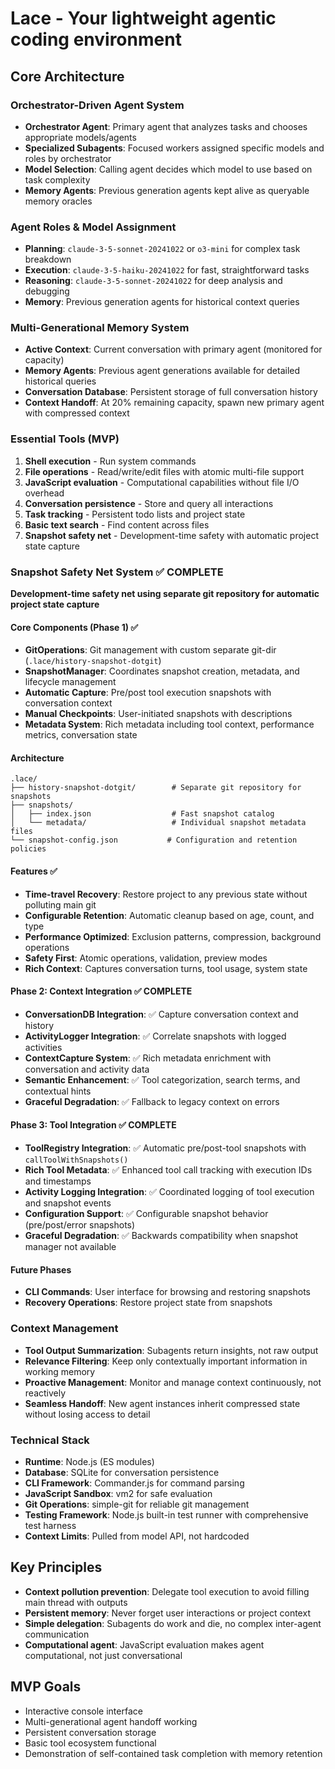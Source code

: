 # Lace - Your lightweight agentic coding environment

## Core Architecture

### Orchestrator-Driven Agent System
- **Orchestrator Agent**: Primary agent that analyzes tasks and chooses appropriate models/agents
- **Specialized Subagents**: Focused workers assigned specific models and roles by orchestrator
- **Model Selection**: Calling agent decides which model to use based on task complexity
- **Memory Agents**: Previous generation agents kept alive as queryable memory oracles

### Agent Roles & Model Assignment
- **Planning**: `claude-3-5-sonnet-20241022` or `o3-mini` for complex task breakdown
- **Execution**: `claude-3-5-haiku-20241022` for fast, straightforward tasks  
- **Reasoning**: `claude-3-5-sonnet-20241022` for deep analysis and debugging
- **Memory**: Previous generation agents for historical context queries

### Multi-Generational Memory System
- **Active Context**: Current conversation with primary agent (monitored for capacity)
- **Memory Agents**: Previous agent generations available for detailed historical queries
- **Conversation Database**: Persistent storage of full conversation history
- **Context Handoff**: At 20% remaining capacity, spawn new primary agent with compressed context

### Essential Tools (MVP)
1. **Shell execution** - Run system commands
2. **File operations** - Read/write/edit files with atomic multi-file support
3. **JavaScript evaluation** - Computational capabilities without file I/O overhead
4. **Conversation persistence** - Store and query all interactions
5. **Task tracking** - Persistent todo lists and project state
6. **Basic text search** - Find content across files
7. **Snapshot safety net** - Development-time safety with automatic project state capture

### Snapshot Safety Net System ✅ COMPLETE
**Development-time safety net using separate git repository for automatic project state capture**

#### Core Components (Phase 1) ✅
- **GitOperations**: Git management with custom separate git-dir (`.lace/history-snapshot-dotgit`)
- **SnapshotManager**: Coordinates snapshot creation, metadata, and lifecycle management
- **Automatic Capture**: Pre/post tool execution snapshots with conversation context
- **Manual Checkpoints**: User-initiated snapshots with descriptions
- **Metadata System**: Rich metadata including tool context, performance metrics, conversation state

#### Architecture
```
.lace/
├── history-snapshot-dotgit/        # Separate git repository for snapshots
├── snapshots/
│   ├── index.json                  # Fast snapshot catalog
│   └── metadata/                   # Individual snapshot metadata files
└── snapshot-config.json           # Configuration and retention policies
```

#### Features ✅
- **Time-travel Recovery**: Restore project to any previous state without polluting main git
- **Configurable Retention**: Automatic cleanup based on age, count, and type
- **Performance Optimized**: Exclusion patterns, compression, background operations
- **Safety First**: Atomic operations, validation, preview modes
- **Rich Context**: Captures conversation turns, tool usage, system state

#### Phase 2: Context Integration ✅ COMPLETE
- **ConversationDB Integration**: ✅ Capture conversation context and history
- **ActivityLogger Integration**: ✅ Correlate snapshots with logged activities  
- **ContextCapture System**: ✅ Rich metadata enrichment with conversation and activity data
- **Semantic Enhancement**: ✅ Tool categorization, search terms, and contextual hints
- **Graceful Degradation**: ✅ Fallback to legacy context on errors

#### Phase 3: Tool Integration ✅ COMPLETE
- **ToolRegistry Integration**: ✅ Automatic pre/post-tool snapshots with `callToolWithSnapshots()`
- **Rich Tool Metadata**: ✅ Enhanced tool call tracking with execution IDs and timestamps
- **Activity Logging Integration**: ✅ Coordinated logging of tool execution and snapshot events
- **Configuration Support**: ✅ Configurable snapshot behavior (pre/post/error snapshots)
- **Graceful Degradation**: ✅ Backwards compatibility when snapshot manager not available

#### Future Phases
- **CLI Commands**: User interface for browsing and restoring snapshots
- **Recovery Operations**: Restore project state from snapshots

### Context Management
- **Tool Output Summarization**: Subagents return insights, not raw output
- **Relevance Filtering**: Keep only contextually important information in working memory
- **Proactive Management**: Monitor and manage context continuously, not reactively
- **Seamless Handoff**: New agent instances inherit compressed state without losing access to detail

### Technical Stack
- **Runtime**: Node.js (ES modules)
- **Database**: SQLite for conversation persistence
- **CLI Framework**: Commander.js for command parsing
- **JavaScript Sandbox**: vm2 for safe evaluation
- **Git Operations**: simple-git for reliable git management
- **Testing Framework**: Node.js built-in test runner with comprehensive test harness
- **Context Limits**: Pulled from model API, not hardcoded

## Key Principles
- **Context pollution prevention**: Delegate tool execution to avoid filling main thread with outputs
- **Persistent memory**: Never forget user interactions or project context
- **Simple delegation**: Subagents do work and die, no complex inter-agent communication
- **Computational agent**: JavaScript evaluation makes agent computational, not just conversational

## MVP Goals
- Interactive console interface
- Multi-generational agent handoff working
- Persistent conversation storage
- Basic tool ecosystem functional
- Demonstration of self-contained task completion with memory retention